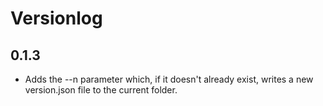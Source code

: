 # Versionlog

## 0.1.3

* Adds the --n parameter which, if it doesn't already exist, writes a new version.json file to the current folder.
